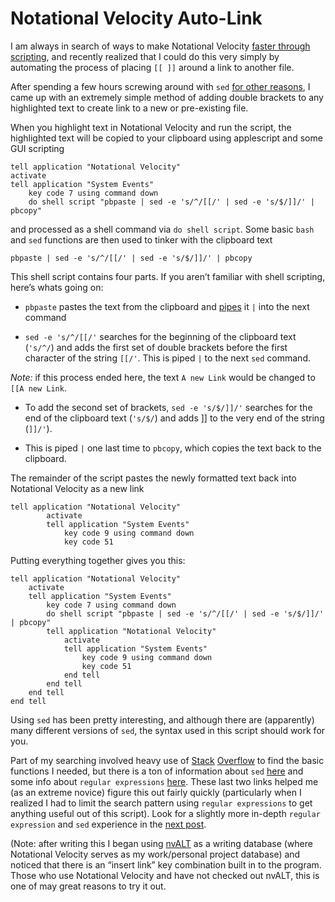   
# Notational Velocity Auto-Link  
  
I am always in search of ways to make Notational Velocity [faster through scripting](http://scriptogr.am/unforswearing/post/notational-velocity-scripts), and recently realized that I could do this very simply by automating the process of placing `[[ ]]` around a link to another file.  
  
After spending a few hours screwing around with `sed` [for other reasons](http://scriptogr.am/unforswearing/post/notational-velocity-projectsnotes), I came up with an extremely simple method of adding double brackets to any highlighted text to create link to a new or pre-existing file.  
  
When you highlight text in Notational Velocity and run the script, the highlighted text will be copied to your clipboard using applescript and some GUI scripting  
      
      
    tell application "Notational Velocity"  
    activate  
    tell application "System Events"  
        key code 7 using command down  
        do shell script "pbpaste | sed -e 's/^/[[/' | sed -e 's/$/]]/' | pbcopy"      
      
  
and processed as a shell command via `do shell script`. Some basic `bash` and `sed` functions are then used to tinker with the clipboard text  
      
      
    pbpaste | sed -e 's/^/[[/' | sed -e 's/$/]]/' | pbcopy  
      
  
This shell script contains four parts. If you aren’t familiar with shell scripting, here’s whats going on:  
  
  * `pbpaste` pastes the text from the clipboard and [pipes](http://tldp.org/HOWTO/Bash-Prog-Intro-HOWTO-4.html) it `|` into the next command  
  
  * `sed -e 's/^/[[/'` searches for the beginning of the clipboard text (`'s/^/`) and adds the first set of double brackets before the first character of the string `[[/'`. This is piped `|` to the next `sed` command.  
  
_Note:_ if this process ended here, the text `A new Link` would be changed to `[[A new Link`.  
  
  * To add the second set of brackets, `sed -e 's/$/]]/'` searches for the end of the clipboard text (`'s/$/`) and adds ]] to the very end of the string (`]]/'`).  
  
  * This is piped `|` one last time to `pbcopy`, which copies the text back to the clipboard.  
  
The remainder of the script pastes the newly formatted text back into Notational Velocity as a new link  
      
      
    tell application "Notational Velocity"  
            activate  
            tell application "System Events"  
                key code 9 using command down  
                key code 51  
      
  
Putting everything together gives you this:  
      
      
    tell application "Notational Velocity"  
        activate  
        tell application "System Events"  
            key code 7 using command down  
            do shell script "pbpaste | sed -e 's/^/[[/' | sed -e 's/$/]]/' | pbcopy"  
            tell application "Notational Velocity"  
                activate  
                tell application "System Events"  
                    key code 9 using command down  
                    key code 51  
                end tell  
            end tell  
        end tell  
    end tell  
      
  
Using `sed` has been pretty interesting, and although there are (apparently) many different versions of `sed`, the syntax used in this script should work for you.  
  
Part of my searching involved heavy use of [Stack](http://stackoverflow.com/questions/2099471/add-a-prefix-string-to-beginning-of-each-line) [Overflow](http://stackoverflow.com/questions/9591744/add-to-the-end-of-a-line-containing-a-pattern-with-sed-or-awk) to find the basic functions I needed, but there is a ton of information about `sed` [here](http://www.gnu.org/software/sed/manual/html_node/index.html) and some info about `regular expressions` [here](http://www.zytrax.com/tech/web/regex.htm). These last two links helped me (as an extreme novice) figure this out fairly quickly (particularly when I realized I had to limit the search pattern using `regular expressions` to get anything useful out of this script). Look for a slightly more in-depth `regular expression` and `sed` experience in the [next post](http://scriptogr.am/unforswearing/post/notational-velocity-projectsnotes).  
  
(Note: after writing this I began using [nvALT](http://brettterpstra.com/projects/nvalt/) as a writing database (where Notational Velocity serves as my work/personal project database) and noticed that there is an “insert link” key combination built in to the program. Those who use Notational Velocity and have not checked out nvALT, this is one of may great reasons to try it out.  